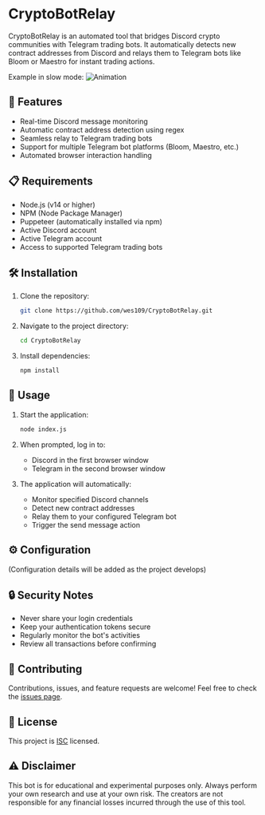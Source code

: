 # CryptoBotRelay

CryptoBotRelay is an automated tool that bridges Discord crypto communities with Telegram trading bots. It automatically detects new contract addresses from Discord and relays them to Telegram bots like Bloom or Maestro for instant trading actions.

Example in slow mode:
![Animation](https://github.com/user-attachments/assets/a325d874-b6fd-44cc-b43c-f987f06ec0b8)


## 🚀 Features

- Real-time Discord message monitoring
- Automatic contract address detection using regex
- Seamless relay to Telegram trading bots
- Support for multiple Telegram bot platforms (Bloom, Maestro, etc.)
- Automated browser interaction handling

## 📋 Requirements

- Node.js (v14 or higher)
- NPM (Node Package Manager)
- Puppeteer (automatically installed via npm)
- Active Discord account
- Active Telegram account
- Access to supported Telegram trading bots

## 🛠️ Installation

1. Clone the repository:
   ```bash
   git clone https://github.com/wes109/CryptoBotRelay.git
   ```

2. Navigate to the project directory:
   ```bash
   cd CryptoBotRelay
   ```

3. Install dependencies:
   ```bash
   npm install
   ```

## 🔧 Usage

1. Start the application:
   ```bash
   node index.js
   ```

2. When prompted, log in to:
   - Discord in the first browser window
   - Telegram in the second browser window

3. The application will automatically:
   - Monitor specified Discord channels
   - Detect new contract addresses
   - Relay them to your configured Telegram bot
   - Trigger the send message action

## ⚙️ Configuration

(Configuration details will be added as the project develops)

## 🔒 Security Notes

- Never share your login credentials
- Keep your authentication tokens secure
- Regularly monitor the bot's activities
- Review all transactions before confirming

## 🤝 Contributing

Contributions, issues, and feature requests are welcome! Feel free to check the [issues page](https://github.com/wes109/CryptoBotRelay/issues).

## 📝 License

This project is [ISC](https://opensource.org/licenses/ISC) licensed.

## ⚠️ Disclaimer

This bot is for educational and experimental purposes only. Always perform your own research and use at your own risk. The creators are not responsible for any financial losses incurred through the use of this tool. 
